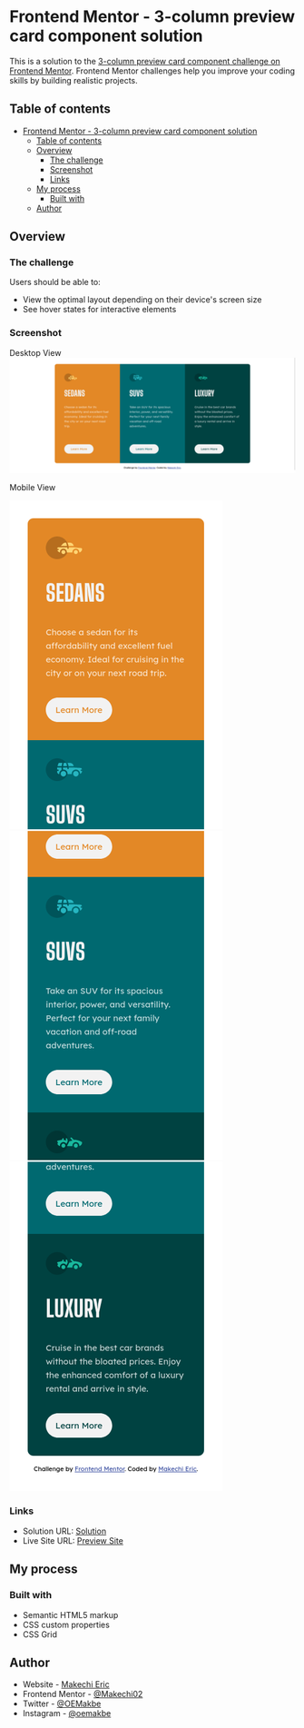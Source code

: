 # Frontend Mentor - 3-column preview card component solution

This is a solution to the [3-column preview card component challenge on Frontend Mentor](https://www.frontendmentor.io/challenges/3column-preview-card-component-pH92eAR2-). Frontend Mentor challenges help you improve your coding skills by building realistic projects. 

## Table of contents

- [Frontend Mentor - 3-column preview card component solution](#frontend-mentor---3-column-preview-card-component-solution)
  - [Table of contents](#table-of-contents)
  - [Overview](#overview)
    - [The challenge](#the-challenge)
    - [Screenshot](#screenshot)
    - [Links](#links)
  - [My process](#my-process)
    - [Built with](#built-with)
  - [Author](#author)

## Overview

### The challenge

Users should be able to:

- View the optimal layout depending on their device's screen size
- See hover states for interactive elements

### Screenshot

Desktop View
![Desktop](./assets/images/screenshots/Desktop.png)

Mobile View

![Mobile](./assets/images/screenshots/Mobile1.png)
![Mobile](./assets/images/screenshots/Mobile2.png)
![Mobile](./assets/images/screenshots/Mobile3.png)

### Links

- Solution URL: [Solution](https://www.frontendmentor.io/solutions/3-column-preview-card-component-w05elZdtqX)
- Live Site URL: [Preview Site](https://3-column-preview-card-azure.vercel.app/)

## My process

### Built with

- Semantic HTML5 markup
- CSS custom properties
- CSS Grid

## Author

- Website - [Makechi Eric](https://love-makechi.web.app)
- Frontend Mentor - [@Makechi02](https://www.frontendmentor.io/profile/Makechi02)
- Twitter - [@OEMakbe](https://www.twitter.com/OEMakbe)
- Instagram - [@oemakbe](https://www.instagram.com/oemakbe)
